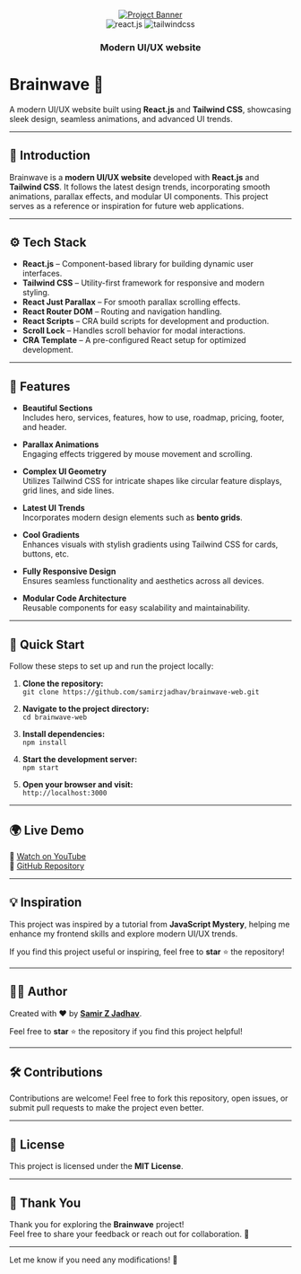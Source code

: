 <div align="center">
  <br />
    <a href="https://youtu.be/B91wc5dCEBA" target="_blank">
      <img src="https://i.ibb.co/Kqdv8j1/Image-from.png" alt="Project Banner">
    </a>
  <br />

  <div>
    <img src="https://img.shields.io/badge/-React_JS-black?style=for-the-badge&logoColor=white&logo=react&color=61DAFB" alt="react.js" />
    <img src="https://img.shields.io/badge/-Tailwind_CSS-black?style=for-the-badge&logoColor=white&logo=tailwindcss&color=06B6D4" alt="tailwindcss" />
  </div>

  <h3 align="center">Modern UI/UX website</h3>
</div>

# Brainwave 🚀

A modern UI/UX website built using **React.js** and **Tailwind CSS**, showcasing sleek design, seamless animations, and advanced UI trends.

---

## 🤖 Introduction

Brainwave is a **modern UI/UX website** developed with **React.js** and **Tailwind CSS**. It follows the latest design trends, incorporating smooth animations, parallax effects, and modular UI components. This project serves as a reference or inspiration for future web applications.

---

## ⚙️ Tech Stack

- **React.js** – Component-based library for building dynamic user interfaces.
- **Tailwind CSS** – Utility-first framework for responsive and modern styling.
- **React Just Parallax** – For smooth parallax scrolling effects.
- **React Router DOM** – Routing and navigation handling.
- **React Scripts** – CRA build scripts for development and production.
- **Scroll Lock** – Handles scroll behavior for modal interactions.
- **CRA Template** – A pre-configured React setup for optimized development.

---

## 🔋 Features

- **Beautiful Sections**  
  Includes hero, services, features, how to use, roadmap, pricing, footer, and header.

- **Parallax Animations**  
  Engaging effects triggered by mouse movement and scrolling.

- **Complex UI Geometry**  
  Utilizes Tailwind CSS for intricate shapes like circular feature displays, grid lines, and side lines.

- **Latest UI Trends**  
  Incorporates modern design elements such as **bento grids**.

- **Cool Gradients**  
  Enhances visuals with stylish gradients using Tailwind CSS for cards, buttons, etc.

- **Fully Responsive Design**  
  Ensures seamless functionality and aesthetics across all devices.

- **Modular Code Architecture**  
  Reusable components for easy scalability and maintainability.

---

## 🤸 Quick Start

Follow these steps to set up and run the project locally:

1. **Clone the repository:**  
   `git clone https://github.com/samirzjadhav/brainwave-web.git`

2. **Navigate to the project directory:**  
   `cd brainwave-web`

3. **Install dependencies:**  
   `npm install`

4. **Start the development server:**  
   `npm start`

5. **Open your browser and visit:**  
   `http://localhost:3000`

---

## 🌍 Live Demo

🔗 [Watch on YouTube](https://youtu.be/B91wc5dCEBA)  
🔗 [GitHub Repository](https://github.com/samirzjadhav/brainwave-web)

---

## 💡 Inspiration

This project was inspired by a tutorial from **JavaScript Mystery**, helping me enhance my frontend skills and explore modern UI/UX trends.

If you find this project useful or inspiring, feel free to **star** ⭐ the repository!

---

## 👨‍💻 Author

Created with ❤️ by **[Samir Z Jadhav](https://samirj.vercel.app/)**.

Feel free to **star** ⭐ the repository if you find this project helpful!

---

## 🛠️ Contributions

Contributions are welcome! Feel free to fork this repository, open issues, or submit pull requests to make the project even better.

---

## 📄 License

This project is licensed under the **MIT License**.

---

## 🙌 Thank You

Thank you for exploring the **Brainwave** project!  
Feel free to share your feedback or reach out for collaboration. 🚀

---

Let me know if you need any modifications! 🚀
